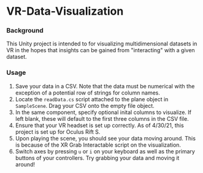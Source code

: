 # VR-Data-Visualization

### Background
This Unity project is intended to for visualizing multidimensional datasets in VR in the hopes that insights can be gained from "interacting" with a given dataset.

### Usage
1. Save your data in a CSV. Note that the data must be numerical with the exception of a potential row of strings for column names.
2. Locate the `readData.cs` script attached to the plane object in `SampleScene`. Drag your CSV onto the empty file object. 
3. In the same component, specify optional inital columns to visualize. If left blank, these will default to the first three columns in the CSV file.
4. Ensure that your VR headset is set up correctly. As of 4/30/21, this project is set up for Oculus Rift S.
5. Upon playing the scene, you should see your data moving around. This is because of the XR Grab Interactable script on the visualization.
6. Switch axes by pressing `u` or `i` on your keyboard as well as the primary buttons of your controllers. Try grabbing your data and moving it around!

